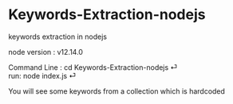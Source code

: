 # Keywords-Extraction-nodejs
keywords extraction in nodejs

node version : v12.14.0

Command Line :
cd Keywords-Extraction-nodejs ⏎  \
run: node index.js ⏎  

You will see some keywords from a collection which is hardcoded

